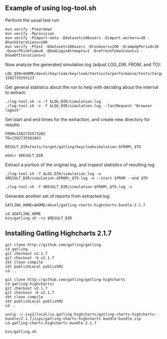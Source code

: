 Example of using log-tool.sh
----------------------------

Perform the usual test run:

```
mvn verify -Pteardown
mvn verify -Pprovision
mvn verify -Pimport-data -Ddataset=100users -Dimport.workers=10 -DhashIterations=100
mvn verify -Ptest -Ddataset=100users -DrunUsers=200 -DrampUpPeriod=10 -DuserThinkTime=0 -DbadLoginAttempts=1 -DrefreshTokenCount=1 -DnumOfIterations=3
```

Now analyze the generated simulation.log (adjust LOG_DIR, FROM, and TO):

```
LOG_DIR=$HOME/devel/keycloak/keycloak/testsuite/performance/tests/target/gatling/keycloaksimulation-1502735555123
```

Get general statistics about the run to help with deciding about the interval to extract:
```
./log-tool.sh -s -f $LOG_DIR/simulation.log 
./log-tool.sh -s -f $LOG_DIR/simulation.log --lastRequest "Browser logout"
```

Set start and end times for the extraction, and create new directory for results:
```
FROM=1502735573285
TO=1502735581063

RESULT_DIR=tests/target/gatling/keycloaksimulation-$FROM\_$TO

mkdir $RESULT_DIR
```

Extract a portion of the original log, and inspect statistics of resulting log:
```
./log-tool.sh -f $LOG_DIR/simulation.log -o $RESULT_DIR/simulation-$FROM\_$TO.log -e --start $FROM --end $TO 

./log-tool.sh -f $RESULT_DIR/simulation-$FROM\_$TO.log -s
```

Generate another set of reports from extracted log: 
```
GATLING_HOME=$HOME/devel/gatling-charts-highcharts-bundle-2.1.7

cd $GATLING_HOME
bin/gatling.sh -ro $RESULT_DIR

```


Installing Gatling Highcharts 2.1.7
-----------------------------------

```
git clone http://github.com/gatling/gatling
cd gatling
git checkout v2.1.7
git checkout -b v2.1.7
sbt clean compile
sbt publishLocal publishM2
cd ..

git clone http://github.com/gatling/gatling-highcharts
cd gatling-highcharts/
git checkout v2.1.7
git checkout -b v2.1.7
sbt clean compile
sbt publishLocal publishM2
cd ..

unzip ~/.ivy2/local/io.gatling.highcharts/gatling-charts-highcharts-bundle/2.1.7/zips/gatling-charts-highcharts-bundle-bundle.zip
cd gatling-charts-highcharts-bundle-2.1.7

bin/gatling.sh
```


